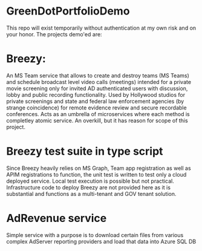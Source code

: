 # GreenDotPortfolioDemo

This repo will exist temporarily without authentication at my own risk and on your honor. 
The projects demo'ed are:
# Breezy: 
An MS Team service that allows to create and destroy teams (MS Teams) and schedule broadcast level video calls (meetings) intended for a private movie screening only for invited AD authenticated users with discussion, lobby and public recording functionality. Used by Hollywood studios for private screenings and state and federal law enforcement agencies (by strange coincidence) for remote evidence review and secure recordable conferences. Acts as an umbrella of microservices where each method is completley atomic service. An overkill, but it has reason for scope of this project. 
# Breezy test suite in type script
Since Breezy heavily relies on MS Graph, Team app registration as well as APIM registrations to function, the unit test is written to test only a cloud deployed service. Local test execution is possible but not practical.  Infrastructure code to deploy Breezy are not provided here as it is substantial and functions as a multi-tenant and GOV tenant solution.

# AdRevenue service 
Simple service with a purpose is to download certain files from various complex AdServer reporting providers and load that data into Azure SQL DB
